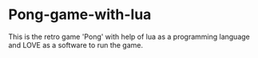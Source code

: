 # Pong-game-with-lua
This is the retro game 'Pong' with help of lua as a programming language and LOVE as a software to run the game.
